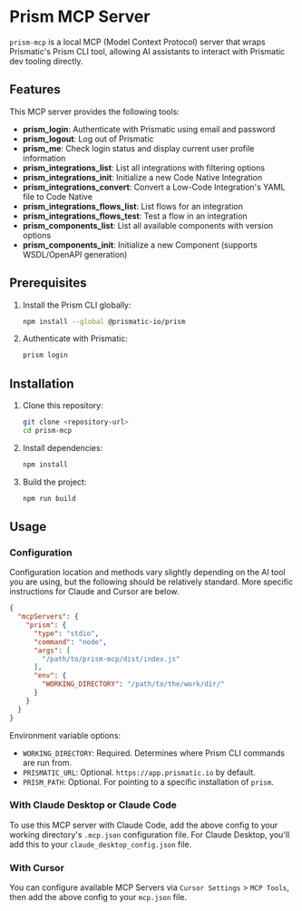 # Prism MCP Server

`prism-mcp` is a local MCP (Model Context Protocol) server that wraps Prismatic's Prism CLI tool, allowing AI assistants to interact with Prismatic dev tooling directly.

## Features

This MCP server provides the following tools:

- **prism_login**: Authenticate with Prismatic using email and password
- **prism_logout**: Log out of Prismatic
- **prism_me**: Check login status and display current user profile information
- **prism_integrations_list**: List all integrations with filtering options
- **prism_integrations_init**: Initialize a new Code Native Integration
- **prism_integrations_convert**: Convert a Low-Code Integration's YAML file to Code Native
- **prism_integrations_flows_list**: List flows for an integration
- **prism_integrations_flows_test**: Test a flow in an integration
- **prism_components_list**: List all available components with version options
- **prism_components_init**: Initialize a new Component (supports WSDL/OpenAPI generation)

## Prerequisites

1. Install the Prism CLI globally:
   ```bash
   npm install --global @prismatic-io/prism
   ```

2. Authenticate with Prismatic:
   ```bash
   prism login
   ```

## Installation

1. Clone this repository:
   ```bash
   git clone <repository-url>
   cd prism-mcp
   ```

2. Install dependencies:
   ```bash
   npm install
   ```

3. Build the project:
   ```bash
   npm run build
   ```

## Usage

### Configuration

Configuration location and methods vary slightly depending on the AI tool you are using, but the following should be relatively standard. More specific instructions for Claude and Cursor are below.

```json
{
  "mcpServers": {
    "prism": {
      "type": "stdio",
      "command": "node",
      "args": [
        "/path/to/prism-mcp/dist/index.js"
      ],
      "env": {
        "WORKING_DIRECTORY": "/path/to/the/work/dir/"
      }
    }
  }
}
```

Environment variable options:

* `WORKING_DIRECTORY`: Required. Determines where Prism CLI commands are run from.
* `PRISMATIC_URL`: Optional. `https://app.prismatic.io` by default.
* `PRISM_PATH`: Optional. For pointing to a specific installation of `prism`.

### With Claude Desktop or Claude Code

To use this MCP server with Claude Code, add the above config to your working directory's `.mcp.json` configuration file. For Claude Desktop, you'll add this to your `claude_desktop_config.json` file.

### With Cursor

You can configure available MCP Servers via `Cursor Settings` > `MCP Tools`, then add the above config to your `mcp.json` file.
